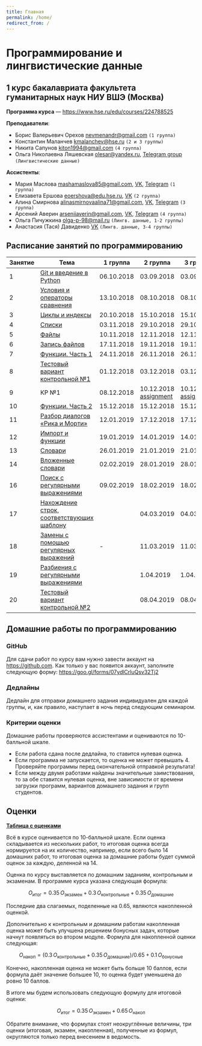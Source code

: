 ```yaml
---
title: Главная
permalink: /home/
redirect_from: /
---
```


# Программирование и лингвистические данные

## 1 курс бакалавриата факультета гуманитарных наук НИУ ВШЭ (Москва)

**Программа курса** — <https://www.hse.ru/edu/courses/224788525>

**Преподаватели**:
* Борис Валерьевич Орехов <nevmenandr@gmail.com> `(1 группа)`
* Константин Маланчев <kmalanchev@hse.ru> `(2 и 3 группы)`
* Никита Сапунов <kiton1994@gmail.com> `(4 группа)`
* Ольга Николаевна Ляшевская <olesar@yandex.ru>, [Telegram group](https://t.me/joinchat/GOaNBw-9-ud_qH8zgWmBVA) `(Лингвистические данные)`

**Ассистенты**:
* Мария Маслова <mashamaslova85@gmail.com>, [VK](https://vk.com/hesitantshade),  [Telegram](https://t.me/arstotrix) `(1 группа)`
* Елизавета Ершова <eoershova@edu.hse.ru>, [VK](https://vk.com/42whereismytea42) `(2 группа)`
* Алина Смирнова <alinasmirnovaalina71@gmail.com>, [VK](https://vk.com/id85845315), [Telegram](https://t.me/Kamenshchik) `(3 группа)`
* Арсений Аверин <arseniiaverin@gmail.com>, [VK](https://vk.com/arsenitheunicorn), [Telegram](https://t.me/arsenitheunicorn) `(4 группа)`
* Ольга Пичужкина <olga-p-98@mail.ru> `(Лингв. данные, 1-2 группы)`
* Анастасия (Тася) Давиденко [VK](https://vk.com/tasya_davidenko) `(Лингв. данные, 3-4 группы)`

## Расписание занятий по программированию

|Занятие|Тема|1 группа|2 группа|3 группа|4 группа|
|-------|----|--------|--------|--------|--------|
|1|[Git и введение в Python](/01/)|06.10.2018|03.09.2018|03.09.2018|05.09.2018|
|2|[Условия и операторы сравнения](/02/)|13.10.2018|08.10.2018|08.10.2018|10.10.2018|
|3|[Циклы и индексы](/03/)|20.10.2018|15.10.2018|15.10.2018|17.10.2018|
|4|[Списки](/04/)|03.11.2018|29.10.2018|29.10.2018|31.10.2018|
|5|[Файлы](/05/)|10.11.2018|12.11.2018|12.11.2018|6.11.2018|
|6|[Запись файлов](/06/)|17.11.2018|19.11.2018|19.11.2018|14.11.2018|
|7|[Функции. Часть 1](/07/)|24.11.2018|26.11.2018|26.11.2018|21.11.2018|
|8|[Тестовый вариант контрольной №1](/08/)|01.12.2018|03.12.2018|03.12.2018|28.11.2018|
|9|КР №1|08.12.2018|10.12.2018 [assignment](https://classroom.github.com/a/4xDxOnv8)|10.12.2018 [assignment](https://classroom.github.com/a/nzSRQvEZ)|05.12.2018|
|10|[Функции. Часть 2](/10/)|15.12.2018|15.12.2018|15.12.2018|12.12.2018|
|11|[Разбор диалогов «Рика и Морти»](/11/)|12.01.2019|17.12.2018|17.12.2018|19.12.2018|
|12|[Импорт и функции](/12/)|19.01.2019|14.01.2019|14.01.2019|16.01.2019|
|13|[Словари](/13/)|26.01.2019|21.01.2019|21.01.2019|23.01.2019|
|14|[Вложенные словари](/14/)|02.02.2019|28.01.2019|28.01.2019|30.01.2019 [слайды](https://github.com/pykili/pykili.github.io/blob/master/content/slides/groups/4/seminar_14.pdf)|
|16|[Поиск с регулярными выражениями](/16/)|09.02.2019|18.02.2019|18.02.2019|20.02.2019 [слайды](https://github.com/pykili/pykili.github.io/blob/master/content/slides/groups/4/seminar_16.pdf)|
|17|[Нахождение строк, соответствующих шаблону](/17/)||04.03.2019|04.03.2019|27.02.2019 [слайды](https://github.com/pykili/pykili.github.io/blob/master/content/slides/groups/4/seminar_17.pdf)|
|18|[Замены с помощью регулярных выражений](/18/)|-|11.03.2019|11.03.2019|06.03.2019 [слайды](https://github.com/pykili/pykili.github.io/blob/master/content/slides/groups/4/seminar_18.pdf)|
|19|[Разбиения с регулярными выражениями](/19/)||1.04.2019|1.04.2019|3.04.2019 [слайды](https://github.com/pykili/pykili.github.io/blob/master/content/slides/groups/4/seminar_19.pdf)|
|20|[Тестовый вариант контрольной №2](/20/)||08.04.2019|08.04.2019|10.04.2019 [слайды](https://github.com/pykili/pykili.github.io/blob/master/content/slides/groups/4/seminar_20.pdf)|


## Домашние работы по программированию

### GitHub

Для сдачи работ по курсу вам нужно завести аккаунт на <https://github.com>. Как только у вас появится аккаунт, заполните следующую форму: <https://goo.gl/forms/07ydlCrluQsv32Tj2>

### Дедлайны
Дедлайн для отправки домашнего задания индивидуален для каждой группы, и, как правило, наступает в ночь перед следующим семинаром.

### Критерии оценки
Домашние работы проверяются ассистентами и оцениваются по 10-балльной шкале.

- Если работа сдана после дедлайна, то ставится нулевая оценка.
- Если программа не запускается, то оценка не может превышать 4. Проверяйте программы перед окончательной отправкой результата!
- Если между двумя работами найдены значительные заимствования, то за обе ставится нулевая оценка, вне зависимости от времени загрузки программ, вариантов домашнего задания и групп студентов.


## Оценки

**[Таблица с оценками](https://docs.google.com/spreadsheets/d/1Ps6RB8BAySe7ab_wEAcPmcJ7bDCDDzj9ZK_SoX1CONo)**

Всё в курсе оценивается по 10-балльной шкале.
Если оценка складывается из нескольких работ, то итоговая оценка всегда нормируется на их количество, например, если всего было 14 домашних работ, то итоговая оценка за домашние работы будет суммой оценок за каждую, деленной на 14.

Оценка по курсу выставляется по домашним заданиям, контрольным и экзаменам.
В программе курса указана следующая формула:

$$O_\mathrm{итог} = 0.35\, O_\mathrm{экзамен} + 0.3\, O_\mathrm{контрольные} + 0.35\, O_\mathrm{домашние}$$

Последние два слагаемых, поделенные на 0.65, являются накопленной оценкой.

Дополнительно к контрольным и домашним работам накопленная оценка может быть улучшена решением бонусных задач, которые начнут появляться во втором модуле.
Формула для накопленной оценки следующая:

$$O_\mathrm{накоп} = (0.3\, O_\mathrm{контрольные} + 0.35\, O_\mathrm{домашние}) / 0.65 + 0.1\, O_\mathrm{бонусные}$$

Конечно, накопленная оценка не может быть больше 10 баллов, если формула даёт значение большее 10, то оценка будет уменьшена до ровно 10 баллов.

В итоге мы будем использовать следующую формулу для итоговой оценки:

$$O_\mathrm{итог} = 0.35\, O_\mathrm{экзамен} + 0.65\, O_\mathrm{накоп}$$

Обратите внимание, что формулах стоят неокруглённые величины, три оценки (итоговая, экзамен, накопленная), полученные из формул, округляются только перед внесением в ведомость.
